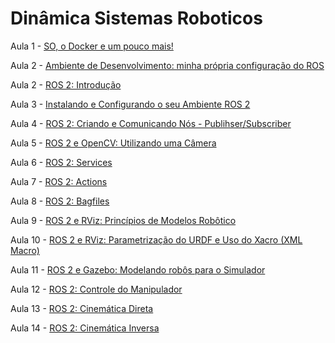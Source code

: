 # Dinâmica Sistemas Roboticos

Aula 1 - [SO, o Docker e um pouco mais! ](https://thallys-oliveira.notion.site/1-SO-o-Docker-e-um-pouco-mais-a3b2f33a79ac492c9a7f046272fcc0f1?pvs=4)

Aula 2 - [Ambiente de Desenvolvimento: minha própria configuração do ROS](https://thallys-oliveira.notion.site/2-Ambiente-de-Desenvolvimento-minha-pr-pria-configura-o-do-ROS-08414292a0ac4110b3c539a21873cdf9?pvs=4)

Aula 2 - [ROS 2: Introdução](https://thallys-oliveira.notion.site/1-ROS-2-Introdu-o-db05aba5afc6414090661573392276f3?pvs=4)

Aula 3 - [Instalando e Configurando o seu Ambiente ROS 2](https://thallys-oliveira.notion.site/2-Instalando-e-Configurando-o-seu-Ambiente-ROS-2-bd846d4eeb334aa781a92b510f4de581)

Aula 4 - [ROS 2: Criando e Comunicando Nós - Publihser/Subscriber](https://thallys-oliveira.notion.site/3-ROS-2-Criando-e-Comunicando-N-s-Publihser-Subscriber-8ac7ac35fd2b4bf1aefcb257984550c1?pvs=4)

Aula 5 - [ROS 2 e OpenCV: Utilizando uma Câmera](https://thallys-oliveira.notion.site/4-ROS-2-e-OpenCV-Utilizando-uma-C-mera-be358035f4664b118f69a64a50ebec73?pvs=4)

Aula 6 - [ROS 2: Services](https://thallys-oliveira.notion.site/5-ROS-2-Services-0f34065fb1e44bfe998edfa3f9f821ca?pvs=4)

Aula 7 - [ROS 2: Actions](https://thallys-oliveira.notion.site/6-ROS-2-Actions-361aa547b14248d09530be520df61781?pvs=4)

Aula 8 - [ROS 2: Bagfiles](https://thallys-oliveira.notion.site/7-ROS-2-Bagfiles-e76462b3adc841d19e1fe99da60a783a?pvs=4)

Aula 9 - [ROS 2 e RViz: Princípios de Modelos Robôtico](https://thallys-oliveira.notion.site/8-ROS-2-e-RViz-Princ-pios-de-Modelos-Rob-tico-670fecb099094c099512779502dc2d76?pvs=4)

Aula 10 - [ROS 2 e RViz: Parametrização do URDF e Uso do Xacro (XML Macro)](https://thallys-oliveira.notion.site/9-ROS-2-e-RViz-Parametriza-o-do-URDF-e-Uso-do-Xacro-XML-Macro-806bd6ae059c424cb8b73578dd724323?pvs=4)

Aula 11 - [ROS 2 e Gazebo: Modelando robôs para o Simulador](https://thallys-oliveira.notion.site/10-ROS-e-Gazebo-Modelando-rob-s-para-o-Simulador-e0d5a04b3da44321b178ff08da717145?pvs=4)

Aula 12 - [ROS 2: Controle do Manipulador](https://thallys-oliveira.notion.site/11-ROS-2-Controle-do-Manipulador-5f5456b73d484ababaf1cc3dbc5122d2?pvs=4)

Aula 13 - [ROS 2: Cinemática Direta](https://thallys-oliveira.notion.site/12-ROS-2-Cinem-tica-Direta-0d16952ad5f645deb630166fdfb1d216?pvs=4)

Aula 14 - [ROS 2: Cinemática Inversa](https://thallys-oliveira.notion.site/13-ROS-2-Cinem-tica-Inversa-99088b2ea5454a5aade4e50efa4dd448?pvs=4)